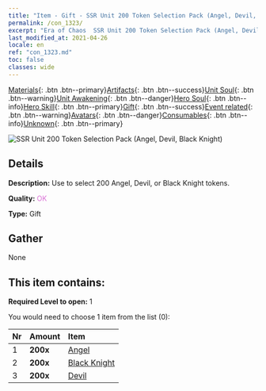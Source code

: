```yaml
---
title: "Item - Gift - SSR Unit 200 Token Selection Pack (Angel, Devil, Black Knight)"
permalink: /con_1323/
excerpt: "Era of Chaos  SSR Unit 200 Token Selection Pack (Angel, Devil, Black Knight)"
last_modified_at: 2021-04-26
locale: en
ref: "con_1323.md"
toc: false
classes: wide
---
```

 [Materials](/Items/){: .btn .btn--primary}[Artifacts](/Items/Artifacts/){: .btn .btn--success}[Unit Soul](/Items/UnitSoul/){: .btn .btn--warning}[Unit Awakening](/Items/UnitAwakening/){: .btn .btn--danger}[Hero Soul](/Items/HeroSoul/){: .btn .btn--info}[Hero Skill](/Items/HeroSkill/){: .btn .btn--primary}[Gift](/Items/Gift/){: .btn .btn--success}[Event related](/Items/Events/){: .btn .btn--warning}[Avatars](/Items/Avatars/){: .btn .btn--danger}[Consumables](/Items/Consumables/){: .btn .btn--info}[Unknown](/Items/Unknown/){: .btn .btn--primary}

 ![SSR Unit 200 Token Selection Pack (Angel, Devil, Black Knight)](/images/t/i_907374.png)

## Details
 **Description:** Use to select 200 Angel, Devil, or Black Knight tokens.

 **Quality:** <span style="color: #DA70D6">OK</span>

 **Type:** Gift

## Gather

  None

## This item contains:

 **Required Level to open:** 1

 You would need to choose 1 item from the list (0):

  | Nr | Amount |     Item    |
  |:---|:-------|:------------|
  | 1 |  **200x** | [Angel](/Items/unt_196/) |  | 
  | 2 |  **200x** | [Black Knight](/Items/unt_213/) |  | 
  | 3 |  **200x** | [Devil](/Items/unt_232/) |  | 
